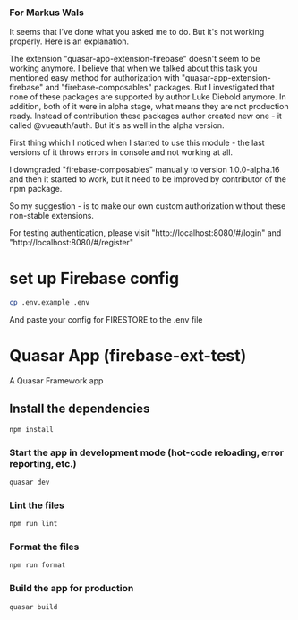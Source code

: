 ### For Markus Wals

It seems that I've done what you asked me to do. But it's not working properly.
Here is an explanation.

The extension "quasar-app-extension-firebase" doesn't seem to be working anymore.
I believe that when we talked about this task you mentioned easy method for authorization with  "quasar-app-extension-firebase" and "firebase-composables" packages.
But I investigated that none of these packages are supported by author Luke Diebold anymore. In addition, both of it were in alpha stage, what means they are not production ready.
Instead of contribution these packages author created new one - it called @vueauth/auth. But it's as well in the alpha version.

First thing which I noticed when I started to use this module - the last versions of it throws errors in console and not working at all.

I downgraded "firebase-composables" manually to version 1.0.0-alpha.16 and then it started to work, but it need to be improved by contributor of the npm package.

So my suggestion - is to make our own custom authorization without these non-stable extensions.


For testing authentication, please visit "http://localhost:8080/#/login" and "http://localhost:8080/#/register"


# set up Firebase config

```bash
cp .env.example .env
```
And paste your config for FIRESTORE to the .env file

# Quasar App (firebase-ext-test)

A Quasar Framework app

## Install the dependencies

```bash
npm install
```

### Start the app in development mode (hot-code reloading, error reporting, etc.)

```bash
quasar dev
```

### Lint the files

```bash
npm run lint
```

### Format the files

```bash
npm run format
```

### Build the app for production

```bash
quasar build
```

